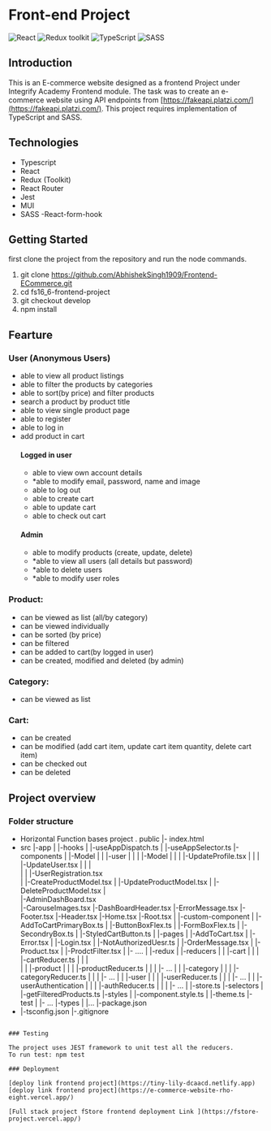 # Front-end Project

![React](https://img.shields.io/badge/React-v.18-blue)
![Redux toolkit](https://img.shields.io/badge/RTK-v.1-purple)
![TypeScript](https://img.shields.io/badge/TypeScript-v.4-green)
![SASS](https://img.shields.io/badge/SASS-v.1-hotpink)

## Introduction

This is an E-commerce website designed as a frontend Project under Integrify Academy Frontend module. The task was to create an e-commerce website using API endpoints from [https://fakeapi.platzi.com/](https://fakeapi.platzi.com/).
This project requires implementation of TypeScript and SASS.

## Technologies

- Typescript
- React
- Redux (Toolkit)
- React Router
- Jest
- MUI
- SASS
  -React-form-hook

## Getting Started

first clone the project from the repository and run the node commands.

1. git clone https://github.com/AbhishekSingh1909/Frontend-ECommerce.git
2. cd fs16_6-frontend-project
3. git checkout develop
4. npm install

## Fearture

### User (Anonymous Users)

- able to view all product listings
- able to filter the products by categories
- able to sort(by price) and filter products
- search a product by product title
- able to view single product page
- able to register
- able to log in
- add product in cart
  #### Logged in user
  - able to view own account details
  - \*able to modify email, password, name and image
  - able to log out
  - able to create cart
  - able to update cart
  - able to check out cart
  #### Admin
  - able to modify products (create, update, delete)
  - \*able to view all users (all details but password)
  - \*able to delete users
  - \*able to modify user roles

### Product:

- can be viewed as list (all/by category)
- can be viewed individually
- can be sorted (by price)
- can be filtered
- can be added to cart(by logged in user)
- can be created, modified and deleted (by admin)

### Category:

- can be viewed as list

### Cart:

- can be created
- can be modified (add cart item, update cart item quantity, delete cart item)
- can be checked out
- can be deleted

## Project overview

### Folder structure

- Horizontal Function bases project
  .
  public
  |- index.html
- src
  |-app
  | |-hooks
  | |-useAppDispatch.ts
  | |-useAppSelector.ts
  |-components
  | |-Model
  | | |-user
  | | | |-Model
  | | | |-UpdateProfile.tsx
  | | | |-UpdateUser.tsx
  | | |  
   | | |-UserRegistration.tsx  
   | |-CreateProductModel.tsx
  | |-UpdateProductModel.tsx
  | |-DeleteProductModel.tsx
  |  
   |-AdminDashBoard.tsx  
   |-CarouseImages.tsx
  |-DashBoardHeader.tsx
  |-ErrorMessage.tsx
  |-Footer.tsx
  |-Header.tsx
  |-Home.tsx
  |-Root.tsx
  |
  |-custom-component
  | |-AddToCartPrimaryBox.ts
  | |-ButtonBoxFlex.ts
  | |-FormBoxFlex.ts
  | |-SecondryBox.ts
  | |-StyledCartButton.ts
  |
  |-pages
  | |-AddToCart.tsx
  | |-Error.tsx
  | |-Login.tsx
  | |-NotAuthorizedUesr.ts
  | |-OrderMessage.tsx
  | |-Product.tsx
  | |-ProdctFilter.tsx
  | |- ....
  |
  |-redux
  | |-reducers
  | | |-cart
  | | | |-cartReducer.ts
  | | |  
   | | |-product
  | | | |-productReducer.ts
  | | | |- ...
  | | |-category
  | | | |-categoryReducer.ts
  | | | |- ...
  | | |-user
  | | | |-userReducer.ts
  | | | |- ...
  | | |-userAuthentication
  | | | |-authReducer.ts
  | | | |- ...
  | |-store.ts
  |-selectors
  | |-getFilteredProducts.ts
  |-styles
  | |-component.style.ts
  | |-theme.ts
  |-test
  | |- ...
  |-types
  | |...
  |-package.json
- |-tsconfig.json
  |-.gitignore

```

### Testing

The project uses JEST framework to unit test all the reducers.
To run test: npm test

### Deployment

[deploy link frontend project](https://tiny-lily-dcaacd.netlify.app)
[deploy link frontend project](https://e-commerce-website-rho-eight.vercel.app/)

[Full stack project fStore frontend deployment Link ](https://fstore-project.vercel.app/)
```
